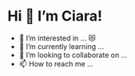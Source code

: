 #  Hi 👋 I’m Ciara! #
- 👀 I’m interested in ... :heart_eyes_cat:
- 🌱 I’m currently learning ...
- 💞️ I’m looking to collaborate on ...
- 📫 How to reach me ...

<!---
ciaracloud/ciaracloud is a ✨ special ✨ repository because its `README.md` (this file) appears on your GitHub profile.
You can click the Preview link to take a look at your changes.
--->
